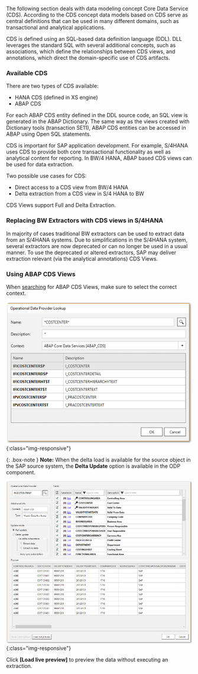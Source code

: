 
The following section deals with data modeling concept Core Data Service (CDS). 
According to the CDS concept data models based on CDS serve as central definitions that can be used in many different domains, such as transactional and analytical applications.  

CDS is defined using an SQL-based data definition language (DDL). 
DLL leverages the standard SQL with several additional concepts, such as associations, which define the relationships between CDS views, and annotations, which direct the domain-specific use of CDS artifacts.

### Available CDS
There are two types of CDS available:
- HANA CDS (defined in XS engine) 
- ABAP CDS


For each ABAP CDS entity defined in the DDL source code, an SQL view is generated in the ABAP Dictionary. 
The same way as the views created with Dictionary tools (transaction SE11), ABAP CDS entities can be accessed in ABAP using Open SQL statements. 

CDS is important for SAP application development. For example, S/4HANA uses CDS to provide both core transactional functionality as well as analytical content for reporting. 
In BW/4 HANA, ABAP based CDS views can be used for data extraction.  

Two possible use cases for CDS:
- Direct access to a CDS view from BW/4 HANA  
- Delta extraction from a CDS view in S/4 HANA to BW

CDS Views support Full and Delta Extraction. 

### Replacing BW Extractors with CDS views in S/4HANA
In majority of cases traditional BW extractors can be used to extract data from an S/4HANA systems. 
Due to simplifications in the S/4HANA system, several extractors are now deprecated or can no longer be used in a usual manner. 
To use the deprecated or altered extractors, SAP may deliver extraction relevant (via the analytical annotations) CDS Views.

### Using ABAP CDS Views
When [searching](./odp-functions-ov#operational-data-provider) for ABAP CDS Views, make sure to select the correct context. 

![ODP ABAP CDS View](/img/content/odp/odp-component-cds-costcenter-01.png){:class="img-responsive"}

{: .box-note }
**Note:** When the delta load is available for the source object in the SAP source system, the **Delta Update** option is available in the ODP component. 

![ODP ABAP CDS View Preview](/img/content/odp/odp-component-cds-costcenter-02-preview.png){:class="img-responsive"}

Click **[Load live preview]** to preview the data without executing an extraction.